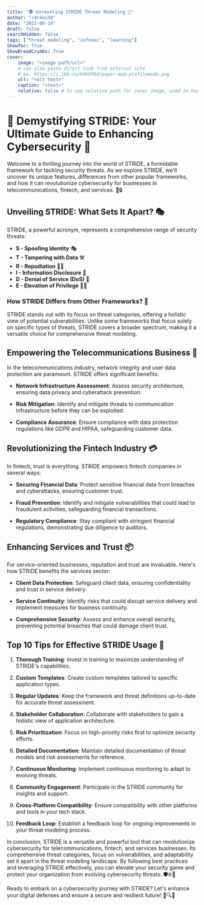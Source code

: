 ```yaml
---
title: "🕵️ Unraveling STRIDE Threat Modeling 🚀"
author: "c4r4nch0"
date: "2023-06-14"
draft: false
searchHidden: false
tags: ["threat modeling", "infosec", "learning"]
ShowToc: True
ShowBreadCrumbs: True
cover:
    image: "<image path/url>"
    # can also paste direct link from external site
    # ex. https://i.ibb.co/K0HVPBd/paper-mod-profilemode.png
    alt: "<alt text>"
    caption: "<text>"
    relative: false # To use relative path for cover image, used in hugo Page-bundles    
---
```


# 🌟 Demystifying STRIDE: Your Ultimate Guide to Enhancing Cybersecurity 🌟

Welcome to a thrilling journey into the world of STRIDE, a formidable framework for tackling security threats. As we explore STRIDE, we'll uncover its unique features, differences from other popular frameworks, and how it can revolutionize cybersecurity for businesses in telecommunications, fintech, and services. 🚀🔒

## Unveiling STRIDE: What Sets It Apart? 🎭

STRIDE, a powerful acronym, represents a comprehensive range of security threats:

- **S - Spoofing Identity** 🎭
- **T - Tampering with Data** 🛠️
- **R - Repudiation** 🙅‍♂️
- **I - Information Disclosure** 📢
- **D - Denial of Service (DoS)** 🚫
- **E - Elevation of Privilege** 🚪🔑

### How STRIDE Differs from Other Frameworks? 🤔

STRIDE stands out with its focus on threat categories, offering a holistic view of potential vulnerabilities. Unlike some frameworks that focus solely on specific types of threats, STRIDE covers a broader spectrum, making it a versatile choice for comprehensive threat modeling.

## Empowering the Telecommunications Business 📡

In the telecommunications industry, network integrity and user data protection are paramount. STRIDE offers significant benefits:

- **Network Infrastructure Assessment**: Assess security architecture, ensuring data privacy and cyberattack prevention.

- **Risk Mitigation**: Identify and mitigate threats to communication infrastructure before they can be exploited.

- **Compliance Assurance**: Ensure compliance with data protection regulations like GDPR and HIPAA, safeguarding customer data.

## Revolutionizing the Fintech Industry 💳

In fintech, trust is everything. STRIDE empowers fintech companies in several ways:

- **Securing Financial Data**: Protect sensitive financial data from breaches and cyberattacks, ensuring customer trust.

- **Fraud Prevention**: Identify and mitigate vulnerabilities that could lead to fraudulent activities, safeguarding financial transactions.

- **Regulatory Compliance**: Stay compliant with stringent financial regulations, demonstrating due diligence to auditors.

## Enhancing Services and Trust 📦

For service-oriented businesses, reputation and trust are invaluable. Here's how STRIDE benefits the services sector:

- **Client Data Protection**: Safeguard client data, ensuring confidentiality and trust in service delivery.

- **Service Continuity**: Identify risks that could disrupt service delivery and implement measures for business continuity.

- **Comprehensive Security**: Assess and enhance overall security, preventing potential breaches that could damage client trust.

## Top 10 Tips for Effective STRIDE Usage 🚀

1. **Thorough Training**: Invest in training to maximize understanding of STRIDE's capabilities.

2. **Custom Templates**: Create custom templates tailored to specific application types.

3. **Regular Updates**: Keep the framework and threat definitions up-to-date for accurate threat assessment.

4. **Stakeholder Collaboration**: Collaborate with stakeholders to gain a holistic view of application architecture.

5. **Risk Prioritization**: Focus on high-priority risks first to optimize security efforts.

6. **Detailed Documentation**: Maintain detailed documentation of threat models and risk assessments for reference.

7. **Continuous Monitoring**: Implement continuous monitoring to adapt to evolving threats.

8. **Community Engagement**: Participate in the STRIDE community for insights and support.

9. **Cross-Platform Compatibility**: Ensure compatibility with other platforms and tools in your tech stack.

10. **Feedback Loop**: Establish a feedback loop for ongoing improvements in your threat modeling process.

In conclusion, STRIDE is a versatile and powerful tool that can revolutionize cybersecurity for telecommunications, fintech, and services businesses. Its comprehensive threat categories, focus on vulnerabilities, and adaptability set it apart in the threat modeling landscape. By following best practices and leveraging STRIDE effectively, you can elevate your security game and protect your organization from evolving cybersecurity threats. 🛡️🌐💼

Ready to embark on a cybersecurity journey with STRIDE? Let's enhance your digital defenses and ensure a secure and resilient future! 🌟🔍🚀